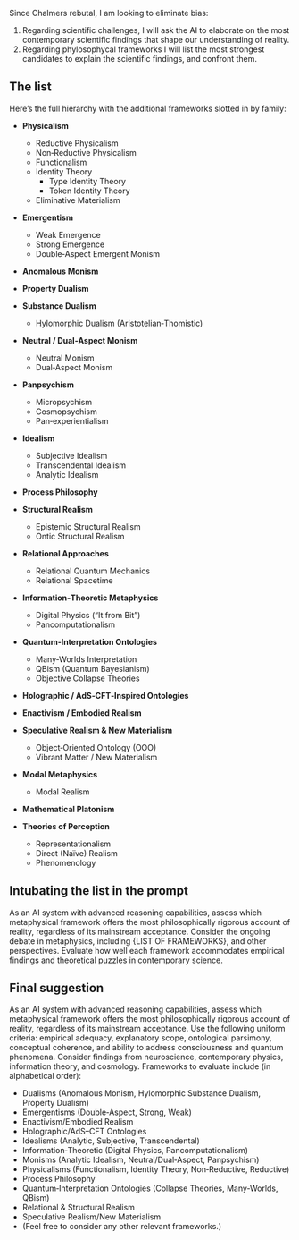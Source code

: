
Since Chalmers rebutal, I am looking to eliminate bias:
1. Regarding scientific challenges, I will ask the AI to elaborate on the most contemporary scientific findings that shape our understanding of reality. 
2. Regarding phylosophycal frameworks I will list the most strongest candidates to explain the scientific findings, and confront them.

## The list 

Here’s the full hierarchy with the additional frameworks slotted in by family:

- **Physicalism**  
  - Reductive Physicalism  
  - Non‑Reductive Physicalism  
  - Functionalism  
  - Identity Theory  
    - Type Identity Theory  
    - Token Identity Theory  
  - Eliminative Materialism  

- **Emergentism**  
  - Weak Emergence  
  - Strong Emergence  
  - Double‑Aspect Emergent Monism  

- **Anomalous Monism**

- **Property Dualism**

- **Substance Dualism**  
  - Hylomorphic Dualism (Aristotelian‑Thomistic)  

- **Neutral / Dual‑Aspect Monism**  
  - Neutral Monism  
  - Dual‑Aspect Monism  

- **Panpsychism**  
  - Micropsychism  
  - Cosmopsychism  
  - Pan‑experientialism  

- **Idealism**  
  - Subjective Idealism  
  - Transcendental Idealism  
  - Analytic Idealism  

- **Process Philosophy**  

- **Structural Realism**  
  - Epistemic Structural Realism  
  - Ontic Structural Realism  

- **Relational Approaches**  
  - Relational Quantum Mechanics  
  - Relational Spacetime  

- **Information‑Theoretic Metaphysics**  
  - Digital Physics (“It from Bit”)  
  - Pancomputationalism  

- **Quantum‑Interpretation Ontologies**  
  - Many‑Worlds Interpretation  
  - QBism (Quantum Bayesianism)  
  - Objective Collapse Theories  

- **Holographic / AdS‑CFT‑Inspired Ontologies**

- **Enactivism / Embodied Realism**

- **Speculative Realism & New Materialism**  
  - Object‑Oriented Ontology (OOO)  
  - Vibrant Matter / New Materialism  

- **Modal Metaphysics**  
  - Modal Realism  

- **Mathematical Platonism**

- **Theories of Perception**  
  - Representationalism  
  - Direct (Naïve) Realism  
  - Phenomenology  


## Intubating the list in the prompt

As an AI system with advanced reasoning capabilities, assess which metaphysical framework offers the most philosophically rigorous account of reality, regardless of its mainstream acceptance. Consider the ongoing debate in metaphysics, including {LIST OF FRAMEWORKS}, and other perspectives. Evaluate how well each framework accommodates empirical findings and theoretical puzzles in contemporary science.

## Final suggestion

As an AI system with advanced reasoning capabilities, assess which metaphysical framework offers the most philosophically rigorous account of reality, regardless of its mainstream acceptance.
Use the following uniform criteria: empirical adequacy, explanatory scope, ontological parsimony, conceptual coherence, and ability to address consciousness and quantum phenomena. Consider findings from neuroscience, contemporary physics, information theory, and cosmology.
Frameworks to evaluate include (in alphabetical order):
* Dualisms (Anomalous Monism, Hylomorphic Substance Dualism, Property Dualism)
* Emergentisms (Double‑Aspect, Strong, Weak)
* Enactivism/Embodied Realism
* Holographic/AdS–CFT Ontologies
* Idealisms (Analytic, Subjective, Transcendental)
* Information‑Theoretic (Digital Physics, Pancomputationalism)
* Monisms (Analytic Idealism, Neutral/Dual‑Aspect, Panpsychism)
* Physicalisms (Functionalism, Identity Theory, Non‑Reductive, Reductive)
* Process Philosophy
* Quantum‑Interpretation Ontologies (Collapse Theories, Many‑Worlds, QBism)
* Relational & Structural Realism
* Speculative Realism/New Materialism
* (Feel free to consider any other relevant frameworks.)

